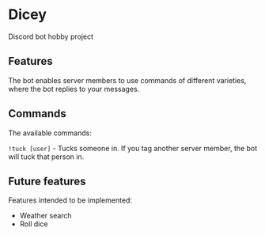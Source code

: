 # Dicey
<!-- div align="center">
//TODO: Legge inn test coverage, Kotlin versjon, Discord4J versjon og antall forks/stjerner?
  <p>
    <a href="https://discord.gg/bRCvFy9"><img src="https://discordapp.com/api/guilds/222078108977594368/embed.png" alt="Discord server" /></a>
    <a href="https://www.npmjs.com/package/discord.js"><img src="https://img.shields.io/npm/dt/discord.js.svg?maxAge=3600" alt="NPM downloads" /></a>
  </p>
</div -->

Discord bot hobby project

## Features

The bot enables server members to use commands of different varieties, where the bot replies to your messages. 

## Commands

The available commands:

`!tuck [user]` - Tucks someone in. If you tag another server member, the bot will tuck that person in.

## Future features

Features intended to be implemented:

* Weather search
* Roll dice
